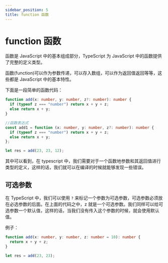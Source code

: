 ```yaml
---
sidebar_position: 5
title: function 函数
---
```


# function 函数

函数是 JavaScript 中的基本组成部分，TypeScript 为 JavaScript 中的函数提供了完整的定义类型。

函数(function)可以作为参数传递，可以存入数组，可以作为返回值返回等等，这些都是 JavaScript 中的基本特性。

下面是一段简单的函数代码：

```ts
function add(x: number, y: number, z?: number): number {
  if (typeof z === "number") return x + y + z;
  else return x + y;
}

//函数表达式
const add1 = function (x: number, y: number, z?: number): number {
  if (typeof z === "number") return x + y + z;
  else return x + y;
};

let res = add(23, 23, 12);
```

其中可以看到，在 typescript 中，我们需要对于一个函数地参数和其返回值进行类型的定义，这样的话，我们就可以在编译的时候就能够发现一些错误。

## 可选参数

在 TypeScript 中，我们可以使用 `?` 来标记一个参数为可选参数，可选参数必须放在必选参数的后面。在上面的代码之中，z 就是一个可选参数。我们同样可以给可选参数一个默认值，这样的话，当我们没有传入这个参数的时候，就会使用默认值。

例子：

```ts
function add(x: number, y: number, z: number = 10): number {
  return x + y + z;
}

let res = add(23, 23);
```
